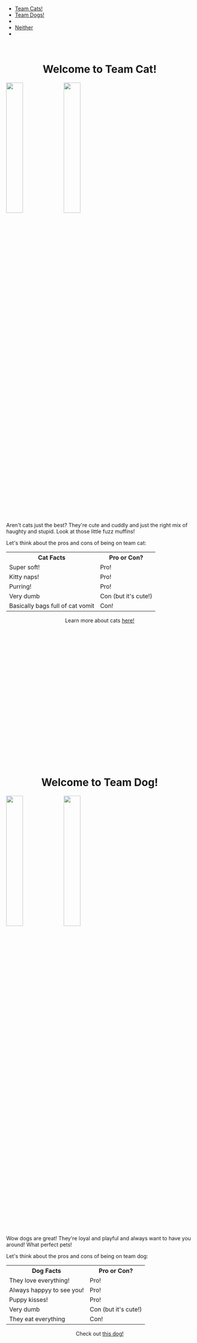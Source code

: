 <html>
<head>
  <title>Cats or Dogs?</title>

  <link href='https://fonts.googleapis.com/css?family=Open+Sans:600,500,400,300,200,100,400italic0&subset=latin,greek,latin-ext' rel='stylesheet' type='text/css'>
  <link href="Index css.css" rel="stylesheet">

</head>

<body>

  <ul class = nav>
  <li><a href=#Cats>Team Cats!</a></li>
  <li><a href=#Dogs>Team Dogs!</a></li> <li>
  <li><a href=#Neither>Neither</a></li> <li>
  </ul>

<p><span id="Cats">&nbsp</span></p>
<h1><center>Welcome to <b>Team Cat</b>!</center></h1>




<img class = R width= 30% src="https://i.imgur.com/4ziWnQw.jpg">
<img class = L width= 30% src="https://i.imgur.com/bSE4zWP.jpg">

<p>Aren't cats just the best? They're cute and cuddly and just the right mix of haughty and stupid. Look at those little fuzz muffins!</p>

<p>Let's think about the pros and cons of being on team cat:</p>

<table>
<tr><th>Cat Facts</th><th>Pro or Con?</th></tr>
<tr><td>Super soft!</td>       <td class = trcell>Pro!</td></tr>
<tr><td>Kitty naps!</td>    <td class = trcell>Pro!</td></tr>
<tr><td>Purring!</td>  <td class = trcell>Pro!</td></tr>
<tr><td>Very dumb</td>      <td class = uicell>Con (but it's cute!)</td></tr>
<tr><td>Basically bags full of cat vomit</td> <td class = fcell>Con!</td></tr>
</table>

<p><center>Learn more about cats <a href=https://en.wikipedia.org/wiki/Cat> here!</a></center></p>
<p>&nbsp</p>
<p>&nbsp</p>
<p>&nbsp</p>
<p>&nbsp</p>
<p>&nbsp</p>
<p>&nbsp</p>
<p>&nbsp</p>
<p>&nbsp</p>
<p>&nbsp</p>
<p>&nbsp</p>
<p>&nbsp</p>
<p><span id="Dogs">&nbsp</span></p>
<h1><center>Welcome to <b>Team Dog</b>!</center></h1>

<img class = R width= 30% src="https://i.imgur.com/XWhqIRl.jpg">
<img class = L width= 30% src="https://i.imgur.com/aiKZy9R.jpg">

<p>Wow dogs are great! They're loyal and playful and always want to have you around! What perfect pets!</p>

<p>Let's think about the pros and cons of being on team dog:</p>

<table>
<tr><th>Dog Facts</th><th>Pro or Con?</th></tr>
<tr><td>They love everything!</td>       <td class = trcell>Pro!</td></tr>
<tr><td>Always happyy to see you!</td>    <td class = trcell>Pro!</td></tr>
<tr><td>Puppy kisses!</td>  <td class = trcell>Pro!</td></tr>
<tr><td>Very dumb</td>      <td class = uicell>Con (but it's cute!)</td></tr>
<tr><td>They eat everything</td> <td class = fcell>Con!</td></tr>
</table>
<p><center>Check out <a href=https://www.youtube.com/watch?v=hCRDskZrUMU>this dog!</a></center></p>
<p>&nbsp</p>
<p>&nbsp</p>
<p>&nbsp</p>
<p>&nbsp</p>
<p>&nbsp</p>
<p>&nbsp</p>
<p>&nbsp</p>
<p>&nbsp</p>
<p>&nbsp</p>
<p>&nbsp</p>
<p>&nbsp</p>
<p><span id="Neither">&nbsp</span></p>
<h2><center>So...You don't like cats <em>or</em> dogs?</center></h2>
<p><center>I don't know...Maybe get a bird or something.</center></p>

<p><center>You should probably leave...</center></p>
<p>&nbsp</p>
<p>&nbsp</p>
<p>&nbsp</p>
<p>&nbsp</p>
<p>&nbsp</p>
<p>&nbsp</p>
</body>
</html>

